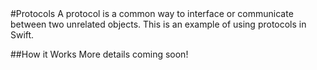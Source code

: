 <snippet>
#Protocols
A protocol is a common way to interface or communicate between two unrelated objects. This is an example of using protocols in Swift.

##How it Works
More details coming soon!
</snippet>
